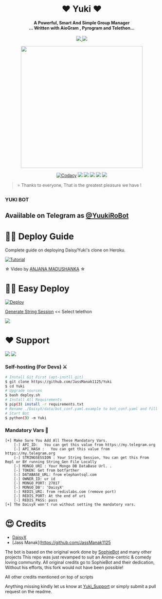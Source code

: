 
<h1 align="center"><b>❤️ Yuki  ❤️</b></h1>

<h4 align="center">A Powerful, Smart And Simple Group Manager <br> ... Written with AioGram , Pyrogram and Telethon...</h4>
<p align='center'>
  <a href="https://www.python.org/" alt="made-with-python"> <img src="https://img.shields.io/badge/Made%20with-Python-1f425f.svg?style=flat-square&logo=python&color=blue" /> </a>
  <a href="https://github.com/JassManak1125/Yuki/graphs/commit-activity" alt="Maintenance"> <img src="https://img.shields.io/badge/Maintained%3F-yes-green.svg?style=flat-square" /> </a>
</p>

<p align="center"><a href="https://t.me/Yuki_Support_Official"><img src="https://telegra.ph/file/a778e5c96ca3bbe273111.jpg" width="400"></a></p>
<p align="center">
    <a href="https://app.codacy.com/manual/JassManak1125/Yuki/dashboard"> <img src="https://img.shields.io/codacy/grade/4d58f2a402b54aed8a7d95f7add45a81?color=brightgreen&logo=codacy&logoColor=green&style=for-the-badge" alt="Codacy" /></a>
    <a href="https://github.com/JassManak1125/Yuki"> <img src="https://img.shields.io/github/repo-size/JassManak1125/Yuki?color=orange&logo=github&logoColor=green&style=for-the-badge" /></a>
    <a href="https://github.com/JassManak1125/Yuki/commits/inukaasith"> <img src="https://img.shields.io/github/last-commit/JassManak1125/Yuki?color=brown&logo=github&logoColor=green&style=for-the-badge" /></a>
    <a href="https://github.com/JassManak1125/Yuki/issues"> <img src="https://img.shields.io/github/issues/JassManak1125/Yuki?color=blueviolet&logo=github&logoColor=green&style=for-the-badge" /></a>
    <a href="https://github.com/JassManak1125/Yuki/network/members"> <img src="https://img.shields.io/github/forks/JassManak1125/Yuki?color=red&logo=github&logoColor=green&style=for-the-badge" /></a>  
    <a href="https://pypi.org/project/Telethon/"> <img src="https://img.shields.io/pypi/v/telethon?color=yellow&label=telethon&logo=python&logoColor=green&style=for-the-badge" /></a>
</p>

> ⭐️ Thanks to everyone, That is the greatest pleasure we have !

### YUKI BOT
## Avaiilable on Telegram as [@YuukiRoBot](https://t.me/YuukiRoBot)

# 🧙‍♀️ Deploy Guide
Complete guide on deploying Daisy/Yuki's clone on Heroku.

[![Tutorial](https://yt-embed.herokuapp.com/embed?v=yar61k_hEHQ)](https://www.youtube.com/watch?v=yar61k_hEHQ)

☆ Video by [ANJANA MADUSHANKA](https://www.youtube.com/channel/UCApXYZNiMdW6UG48-syX7wQ) ☆


# 🏃‍♂️ Easy Deploy 
[![Deploy](https://www.herokucdn.com/deploy/button.svg)](https://heroku.com/deploy?template=https://github.com/JassManak1125/Yuki.git)

[Generate String Session](https://replit.com/@SpEcHiDe/GenerateStringSession)  << Select telethon

<a href="https://www.youtube.com/watch?v=yar61k_hEHQ"><img src="https://img.shields.io/badge/How%20To-Deploy-red.svg?logo=Youtube"></a>

# ❤️ Support
<a href="https://t.me/Yuki_Support_Official"><img src="https://img.shields.io/badge/Join-Telegram%20Channel-red.svg?logo=Telegram"></a>
<a href="https://t.me/Yuki_Suppor_Official"><img src="https://img.shields.io/badge/Join-Telegram%20Group-blue.svg?logo=telegram"></a>

### Self-hosting (For Devs) ⚔
```sh
# Install Git First (apt-instll git)
$ git clone https://github.com/JassManak1125/Yuki
$ cd Yuki
# Upgrade sources
$ bash deploy.sh
# Install All Requirements 
$ pip(3) install -r requirements.txt
# Rename ./DaisyX/data/bot_conf.yaml.example to bot_conf.yaml and fill
# Start Bot 
$ python(3) -m Yuki
```

### Mandatory Vars 📒
```
[+] Make Sure You Add All These Mandatory Vars. 
    [-] API_ID:   You can get this value from https://my.telegram.org
    [-] API_HASH :   You can get this value from https://my.telegram.org
    [-] STRINGSESSION : Your String Session, You can get this From Repl or BY running String_Gen File Locally
    [-] MONGO_URI : Your Mongo DB DataBase Url. .
    [-] TOKEN: Get from botfarther
    [-] DATABASE_URL: from elephantsql.com
    [-] OWNER_ID: ur id
    [-] MONGO_PORT: 27017
    [-] MONGO_DB': 'DaisyX'
    [-] REDIS_URI: from redislabs.com (remove port)
    [-] REDIS_PORT: At the end of uri
    [-] REDIS_PASS: pass
[+] The DaisyX won't run without setting the mandatory vars.
```

# 😍 Credits

 - [DaisyX](https://github.com/teamdaisyx/daisy-x)
 - [Jass Manak](https://github.com/JassManak1125


The bot is based on the original work done by [SophieBot](https://gitlab.com/SophieBot/sophie) and many other projects
This repo was just revamped to suit an Anime-centric & comedy loving community. All original credits go to SophieBot and their dedication, Without his efforts, this fork would not have been possible!

All other credits mentioned on top of scripts

Anything missing kindly let us know at [Yuki_Support](https://t.me/Yuky_Support_Official) or simply submit a pull request on the readme.



